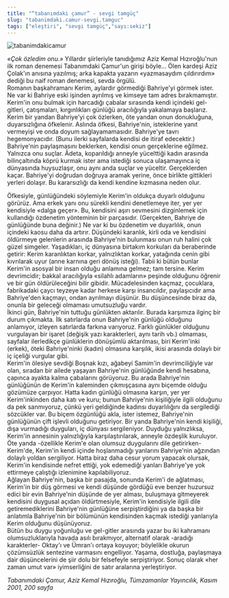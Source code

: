 ```yaml
---
title: "“tabanımdaki çamur” - sevgi tamgüç"
slug: "tabanimdaki.camur-sevgi.tamguc"
tags: ["eleştiri", "sevgi tamgüç","sayı:sekiz"]
---
```




![tabanimdakicamur](/img/kitap.jpg)


*«Çok özledim onu.»* Yıllardır
şiirleriyle tanıdığımız Aziz Kemal Hızıroğlu'nun ilk roman denemesi
Tabanımdaki Çamur'un girişi böyle... Ölen kardeşi Aziz Çolak'ın anısına
yazılmış; arka kapakta yazarın «yazmasaydım çıldırırdım» dediği bu naif
roman denemesi, sevda örgülü.\
Romanın başkahramanı Kerim, aylardır görmediği Bahriye'yi görmek ister.
Ne var ki Bahriye eski işinden ayrılmış ve kimseye tam adres
bırakmamıştır. Kerim'in onu bulmak için harcadığı çabalar sırasında
kendi içindeki gel-gitleri, çatışmaları, kırgınlıkları günlüğü
aracılığıyla yakalamaya başlarız. Kerim bir yandan Bahriye'yi çok
özlerken, öte yandan onun donukluğuna, duyarsızlığına öfkelenir. Aslında
öfkesi, Bahriye'nin, isteklerine yanıt vermeyişi ve onda doyum
sağlayamamasıdır. Bahriye'ye tavrı hegemonyacıdır. (Bunu ilerki
sayfalarda kendisi de itiraf edecektir.) Bahriye'nin paylaşmasını
beklerken, kendisi onun gerçeklerine eğilmez. Yalnızca onu suçlar.
Âdeta, koparıldığı anneyle yücelttiği kadın arasında bilinçaltında köprü
kurmak ister ama istediği sonuca ulaşamayınca iç dünyasında huysuzlaşır,
onu aynı anda suçlar ve yüceltir. Gerçeklerden kaçar. Bahriye'yi
doğrudan doğruya aramak yerine, önce birlikte gittikleri yerleri
dolaşır. Bu kararsızlığı da kendi kendine kızmasına neden olur.

Öfkesiyle, günlüğündeki söylemiyle Kerim'in oldukça duyarlı olduğunu
görürüz. Ama erkek yanı onu sürekli kendini denetlemeye iter, yer yer
kendisiyle «dalga geçer». Bu, kendisini aşırı sevmesini dizginlemek için
kullandığı özdenetim yönteminin bir parçasıdır. (Gerçekten, Bahriye de
günlüğünde buna değinir.) Ne var ki bu özdenetim ve duyarlılık, onun
içindeki kaosu daha da artırır. Düşündeki karanlık, kirli oda ve
kendisini öldürmeye gelenlerin arasında Bahriye'nin bulunması onun ruh
halini çok güzel simgeler. Yaşadıkları, iç dünyasına birtakım korkuları
da beraberinde getirir: Kerim karanlıktan korkar, yalnızlıktan korkar,
yatağında cenin gibi kıvrılarak uyur (anne karnına geri dönüş isteği).
Tabii ki bütün bunlar Kerim'in asosyal bir insan olduğu anlamına gelmez;
tam tersine. Kerim devrimcidir; bakkal aracılığıyla «silahlı adamların»
peşinde olduğunu öğrenir ve bir gün öldürüleceğini bilir gibidir.
Mücadelesinden kaçmaz, çocuklara, fabrikadaki çaycı teyzeye kadar
herkese karşı insancıldır, paylaşıcıdır ama Bahriye'den kaçmayı, ondan
ayrılmayı düşünür. Bu düşüncesinde biraz da, onunla bir geleceği
olmaması umutsuzluğu vardır.\
İkinci gün, Bahriye'nin tuttuğu günlükten aktarılır. Burada karşımıza
ilginç bir durum çıkmakta. İlk satırlarda onun Bahriye'nin günlüğü
olduğunu anlamıyor, izleyen satırlarda farkına varıyoruz. Farklı
günlükler olduğunu vurgulayan bir işaret (değişik yazı karakterleri,
aynı tarih vb.) olmaması, sayfalar ilerledikçe günlüklerin dönüşümlü
aktarılması, biri Kerim'inki (erkek), öteki Bahriye'ninki (kadın)
olmasına karşılık, ikisi arasında dolaylı bir iç içeliği vurgular gibi.\
Kerim'in ölesiye sevdiği Boşnak kızı, ağabeyi Samim'in devrimciliğiyle
var olan, sıradan bir ailede yaşayan Bahriye'nin günlüğünde kendi
hesabına, çapınca ayakta kalma çabalarını görüyoruz. Bu arada
Bahriye'nin günlüğünün de Kerim'in kaleminden çıkmışçasına aynı biçemde
olduğu gözümüze çarpıyor. Hatta kadın günlüğü olmasına karşın, yer yer
Kerim'inkinden daha katı ve kuru; bunun Bahriye'nin kişiliğiyle ilgili
olduğunu da pek sanmıyoruz, çünkü yeri geldiğinde kadınsı duyarlılığını
da sergilediği sözcükler var. Bu biçem özgünlüğü akla, ister istemez,
Bahriye'nin günlüğünün çift işlevli olduğunu getiriyor. Bir yanda
Bahriye'nin kendi kişiliği, dışa vurmadığı duyguları, iç dünyası
sergileniyor. Duyduğu yalnızlıksa, Kerim'in annesinin yalnızlığıyla
karşılaştırılarak, anneyle özdeşlik kuruluyor. Öte yanda -özellikle
Kerim'e olan olumsuz duygularını dile getirirken- Kerim'de, Kerim'in
kendi içinde hoşlanmadığı yanlarını Bahriye'nin ağzından dolaylı yoldan
sergiliyor. Hatta biraz daha cesur yorum yapacak olursak, Kerim'in
kendisinde nefret ettiği, yok edemediği yanları Bahriye'ye yok ettirmeye
çalıştığı izlenimine kapılabiliyoruz.\
Ağlayan Bahriye'nin, başka bir pasajda, sonunda Kerim'i de ağlatması,
Kerim'in bir düş görmesi ve kendi düşünde gördüğü eve benzer huzursuz
edici bir evin Bahriye'nin düşünde de yer alması, buluşmaya gitmeyerek
kendisini duygusal açıdan öldürtmesiyle, Kerim'in kendisiyle ilgili dile
getiremediklerini Bahriye'nin günlüğüne serpiştirdiğini ya da başka bir
anlatımla Bahriye'nin bir bölümünün kendisinden kaçmak istediği
yanlarıyla Kerim olduğunu düşünüyoruz.\
Bütün bu duygu yoğunluğu ve gel-gitler arasında yazar bu iki kahramanı
olumsuzluklarıyla havada asılı bırakmıyor, alternatif olarak -aradığı
karakterler- Oktay'ı ve Ümran'ı ortaya koyuyor; böylelikle okurun
çözümsüzlük sentezine varmasını engelliyor. Yaşama, dostluğa, paylaşmaya
dair düşüncelerini de şiir dolu bir felsefeyle serpiştiriyor. Sonuç
olarak «her zaman umut var» iyimserliğini de satır
aralarına yerleştiriyor.

*Tabanımdaki Çamur, Aziz Kemal Hızıroğlu, Tümzamanlar Yayıncılık, Kasım
2001, 200 sayfa*
